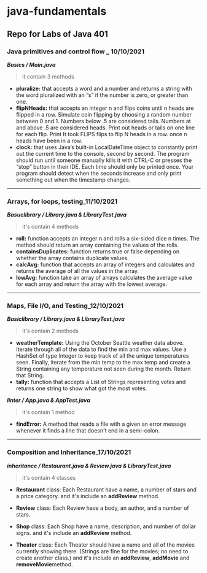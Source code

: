 

# java-fundamentals

## Repo for Labs of Java 401
### **Java primitives and control flow** _ 10/10/2021

***Basics / Main.java***

> it contain 3 methods

* **pluralize:**  that accepts a word and a number and returns a string with the word pluralized with an “s” if the number is zero, or greater than one.
* **flipNHeads:** that accepts an integer n and flips coins until n heads are flipped in a row. Simulate coin flipping by choosing a random number between 0 and 1. Numbers below .5 are considered tails. Numbers at and above .5 are considered heads. Print out heads or tails on one line for each flip. Print It took FLIPS flips to flip N heads in a row. once n heads have been in a row.
* **clock:** that uses Java’s built-in LocalDateTime object to constantly print out the current time to the console, second by second. The program should run until someone manually kills it with CTRL-C or presses the “stop” button in their IDE. Each time should only be printed once. Your program should detect when the seconds increase and only print something out when the timestamp changes.

-------

### **Arrays, for loops, testing**_11/10/2021


***Basuclibrary / Library.java & LibraryTest.java***

> it's contain 4 methods

* **roll:**  function accepts an integer n and rolls a six-sided dice n times.
  The method should return an array containing the values of the rolls.
* **containsDuplicates:** function returns true or false
  depending on whether the array contains duplicate values.
* **calcAvg:** function that accepts an array of integers
  and calculates and returns the average of all the values in the array.
* **lowAvg:** function take an array of arrays calculates the average value for each
  array and return the array with the lowest average.

----------

### **Maps, File I/O, and Testing**_12/10/2021


***Basiclibrary / Library.java & LibraryTest.java***

> it's contain 2 methods

* **weatherTemplate:**  Using the October Seattle weather data above. Iterate through all of the data to find the min and max values. Use a HashSet of type Integer to keep track of all the unique temperatures seen. Finally, iterate from the min temp to the max temp and create a String containing any temperature 
not seen during the month. Return that String.
* **tally:** function that accepts a List of Strings representing votes and returns one string to show what got the most votes.

***linter / App.java & AppTest.java***

> it's contain 1 method 

* **findError:**
A method that reads a file with a given an error message whenever it finds a line that doesn't end in a semi-colon.
----------

### **Composition and Inheritance**_17/10/2021

***inheritance / Restaurant.java & Review.java & LibraryTest.java***
> it's contain 4 classes 

* **Restaurant** class: Each Restaurant have a name, a number of stars and a price category.
and it's include an **addReview** method.

* **Review** class: Each Review have a body, an author, and a number of stars.

* **Shop** class: Each Shop have a name, description, and number of dollar signs. 
and it's include an **addReview** method.

* **Theater** class: Each Theater  should have a name and all of the movies currently showing there. (Strings are fine for the movies; no need to create another class.)
  and it's include an **addReview**, **addMovie** and **removeMovie**method.


